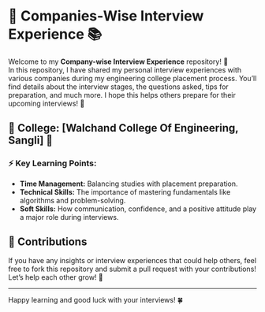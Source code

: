 # 💼 Companies-Wise Interview Experience 📚

Welcome to my **Company-wise Interview Experience** repository! 🚀  
In this repository, I have shared my personal interview experiences with various companies during my engineering college placement process. You’ll find details about the interview stages, the questions asked, tips for preparation, and much more. I hope this helps others prepare for their upcoming interviews! 🌟

## 📍 College: [Walchand College Of Engineering, Sangli] 🏫

### ⚡ Key Learning Points:
- **Time Management:** Balancing studies with placement preparation.
- **Technical Skills:** The importance of mastering fundamentals like algorithms and problem-solving.
- **Soft Skills:** How communication, confidence, and a positive attitude play a major role during interviews.

## 🤝 Contributions
If you have any insights or interview experiences that could help others, feel free to fork this repository and submit a pull request with your contributions! Let’s help each other grow! 💪

---

Happy learning and good luck with your interviews! 🍀
